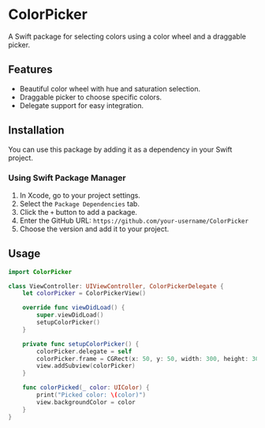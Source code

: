 # ColorPicker

A Swift package for selecting colors using a color wheel and a draggable picker.

## Features

- Beautiful color wheel with hue and saturation selection.
- Draggable picker to choose specific colors.
- Delegate support for easy integration.

## Installation

You can use this package by adding it as a dependency in your Swift project.

### Using Swift Package Manager

1. In Xcode, go to your project settings.
2. Select the `Package Dependencies` tab.
3. Click the `+` button to add a package.
4. Enter the GitHub URL: `https://github.com/your-username/ColorPicker`
5. Choose the version and add it to your project.

## Usage

```swift
import ColorPicker

class ViewController: UIViewController, ColorPickerDelegate {
    let colorPicker = ColorPickerView()

    override func viewDidLoad() {
        super.viewDidLoad()
        setupColorPicker()
    }

    private func setupColorPicker() {
        colorPicker.delegate = self
        colorPicker.frame = CGRect(x: 50, y: 50, width: 300, height: 300)
        view.addSubview(colorPicker)
    }

    func colorPicked(_ color: UIColor) {
        print("Picked color: \(color)")
        view.backgroundColor = color
    }
}
